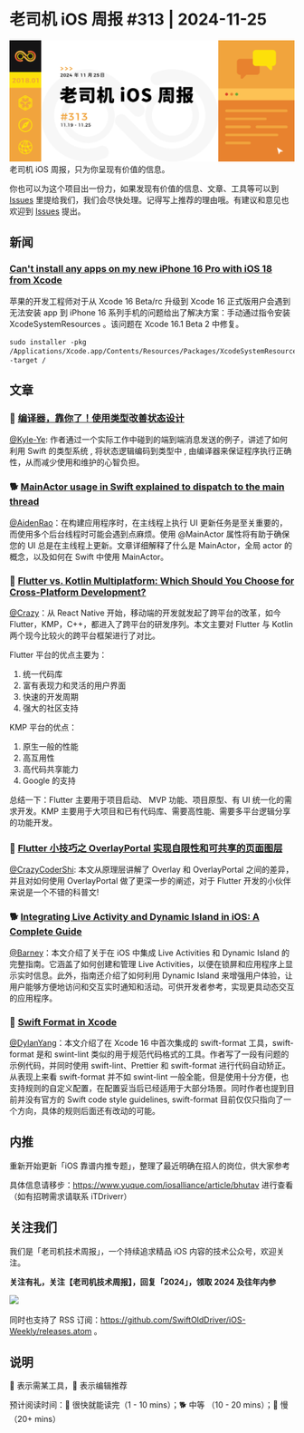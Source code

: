# 老司机 iOS 周报 #313 | 2024-11-25

![ios-weekly](https://github.com/SwiftOldDriver/iOS-Weekly/blob/master/assets/weekly-header/313.jpg?raw=true)
老司机 iOS 周报，只为你呈现有价值的信息。

你也可以为这个项目出一份力，如果发现有价值的信息、文章、工具等可以到 [Issues](https://github.com/SwiftOldDriver/iOS-Weekly/issues) 里提给我们，我们会尽快处理。记得写上推荐的理由哦。有建议和意见也欢迎到 [Issues](https://github.com/SwiftOldDriver/iOS-Weekly/issues) 提出。

## 新闻

### [Can't install any apps on my new iPhone 16 Pro with iOS 18 from Xcode](https://forums.developer.apple.com/forums/thread/764196?answerId=804884022#804884022)

苹果的开发工程师对于从 Xcode 16 Beta/rc 升级到 Xcode 16 正式版用户会遇到无法安装 app 到 iPhone 16 系列手机的问题给出了解决方案：手动通过指令安装 XcodeSystemResources 。该问题在 Xcode 16.1 Beta 2 中修复。

```
sudo installer -pkg /Applications/Xcode.app/Contents/Resources/Packages/XcodeSystemResources.pkg -target /
```

## 文章

### 🐎 [编译器，靠你了！使用类型改善状态设计](https://onevcat.com/2024/11/type-as-state/)

[@Kyle-Ye](https://github.com/Kyle-Ye): 作者通过一个实际工作中碰到的端到端消息发送的例子，讲述了如何利用 Swift 的类型系统 , 将状态逻辑编码到类型中 , 由编译器来保证程序执行正确性，从而减少使用和维护的心智负担。

### 🐕 [MainActor usage in Swift explained to dispatch to the main thread](https://www.avanderlee.com/swift/mainactor-dispatch-main-thread/)

[@AidenRao](https://weibo.com/AidenRao)：在构建应用程序时，在主线程上执行 UI 更新任务是至关重要的，而使用多个后台线程时可能会遇到点麻烦。使用 @MainActor 属性将有助于确保您的 UI 总是在主线程上更新。文章详细解释了什么是 MainActor，全局 actor 的概念，以及如何在 Swift 中使用 MainActor。

### 🐎 [Flutter vs. Kotlin Multiplatform: Which Should You Choose for Cross-Platform Development?](https://medium.com/@rushabhprajapati20/flutter-vs-kotlin-multiplatform-which-should-you-choose-for-cross-platform-development-4bcf28358918)

[@Crazy](https://github.com/jiyan135960)：从 React Native 开始，移动端的开发就发起了跨平台的改革，如今 Flutter，KMP，C++，都进入了跨平台的研发序列。本文主要对 Flutter 与 Kotlin 两个现今比较火的跨平台框架进行了对比。

Flutter 平台的优点主要为：

1. 统一代码库
2. 富有表现力和灵活的用户界面
3. 快速的开发周期
4. 强大的社区支持

KMP 平台的优点：

1. 原生一般的性能
2. 高互用性
3. 高代码共享能力
4. Google 的支持

总结一下：Flutter 主要用于项目启动、 MVP 功能、项目原型、有 UI 统一化的需求开发。KMP 主要用于大项目和已有代码库、需要高性能、需要多平台逻辑分享的功能开发。

### 🐢 [Flutter 小技巧之 OverlayPortal 实现自限性和可共享的页面图层](https://mp.weixin.qq.com/s/LW3bASRhA_HL6pS27qUVMA)

[@CrazyCoderShi](https://github.com/CrazyCoderShi): 本文从原理层讲解了 Overlay 和 OverlayPortal 之间的差异，并且对如何使用 OverlayPortal 做了更深一步的阐述，对于 Flutter 开发的小伙伴来说是一个不错的科普文!

### 🐕 [Integrating Live Activity and Dynamic Island in iOS: A Complete Guide](https://canopas.com/integrating-live-activity-and-dynamic-island-in-i-os-a-complete-guide)

[@Barney](https://github.com/BarneyZhaoooo)：本文介绍了关于在 iOS 中集成 Live Activities 和 Dynamic Island 的完整指南。它涵盖了如何创建和管理 Live Activities，以便在锁屏和应用程序上显示实时信息。此外，指南还介绍了如何利用 Dynamic Island 来增强用户体验，让用户能够方便地访问和交互实时通知和活动。可供开发者参考，实现更具动态交互的应用程序。

### 🐎 [Swift Format in Xcode](https://troz.net/post/2024/swift_format/)

[@DylanYang](https://github.com/Dylan19Yang)：本文介绍了在 Xcode 16 中首次集成的 swift-format 工具，swift-format 是和 swint-lint 类似的用于规范代码格式的工具。作者写了一段有问题的示例代码，并同时使用 swift-lint、Prettier 和 swift-format 进行代码自动矫正。从表现上来看 swift-format 并不如 swint-lint 一般全能，但是使用十分方便，也支持规则的自定义配置，在配置妥当后已经适用于大部分场景。同时作者也提到目前并没有官方的 Swift code style guidelines, swift-format 目前仅仅只指向了一个方向，具体的规则后面还有改动的可能。


## 内推

重新开始更新「iOS 靠谱内推专题」，整理了最近明确在招人的岗位，供大家参考

具体信息请移步：https://www.yuque.com/iosalliance/article/bhutav 进行查看（如有招聘需求请联系 iTDriverr）

## 关注我们

我们是「老司机技术周报」，一个持续追求精品 iOS 内容的技术公众号，欢迎关注。

**关注有礼，关注【老司机技术周报】，回复「2024」，领取 2024 及往年内参**

![](https://github.com/SwiftOldDriver/iOS-Weekly/blob/master/assets/qrcode_for_wechat.jpg?raw=true)

同时也支持了 RSS 订阅：https://github.com/SwiftOldDriver/iOS-Weekly/releases.atom 。

## 说明

🚧 表示需某工具，🌟 表示编辑推荐

预计阅读时间：🐎 很快就能读完（1 - 10 mins）；🐕 中等 （10 - 20 mins）；🐢 慢（20+ mins）
